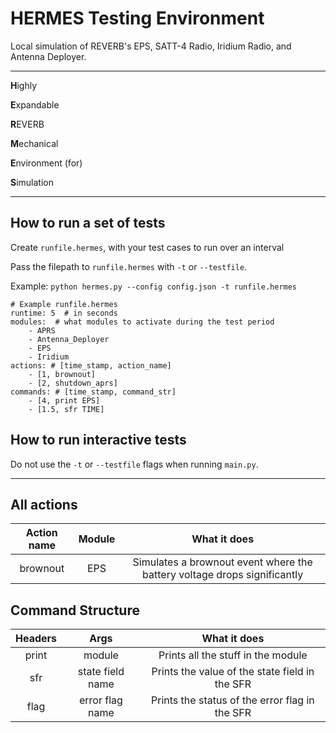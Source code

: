 # HERMES Testing Environment
Local simulation of REVERB's EPS, SATT-4 Radio, Iridium Radio, and Antenna Deployer.

---
<b>H</b>ighly

<b>E</b>xpandable

<b>R</b>EVERB

<b>M</b>echanical

<b>E</b>nvironment (for)

<b>S</b>imulation

---

## How to run a set of tests

Create `runfile.hermes`, with your test cases to run over an interval

Pass the filepath to `runfile.hermes` with `-t` or `--testfile`.

Example: `python hermes.py --config config.json -t runfile.hermes`

    # Example runfile.hermes
    runtime: 5  # in seconds
    modules:  # what modules to activate during the test period
        - APRS
        - Antenna_Deployer
        - EPS
        - Iridium
    actions: # [time_stamp, action_name]
        - [1, brownout]
        - [2, shutdown_aprs]
    commands: # [time_stamp, command_str]
        - [4, print EPS]
        - [1.5, sfr TIME]

## How to run interactive tests

Do not use the `-t` or `--testfile` flags when running `main.py`. 

---

## All actions
| Action name   |      Module      |  What it does |
|:----------:|:-------------:|:------:|
| brownout | EPS | Simulates a brownout event where the battery voltage drops significantly |


## Command Structure
| Headers   |      Args      |  What it does |
|:----------:|:-------------:|:------:|
| print | module | Prints all the stuff in the module |
| sfr | state field name | Prints the value of the state field in the SFR |
| flag | error flag name | Prints the status of the error flag in the SFR | 


